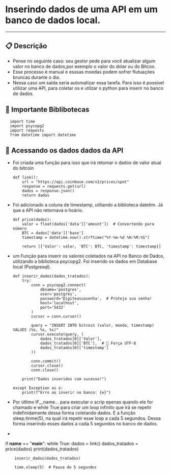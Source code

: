 # Inserindo dados de uma API em um banco de dados local.
-----------------------------------------------------------------------
## 📋 Descrição

  - Pense no seguinte caso: seu gestor pede para você atualizar algum valor no banco de dados,por exemplo o valor do dolar ou do Bitcon. 
  - Esse processo é manual e esssas moedas podem sofrer flutuações bruncas durante o dia.
  - Nessa caso um saída seria automatizar essa tarefa. Para isso é possível utilizar uma API, para coletar os e utilzar o python para inserir no banco de dados.

  
## 📖 Importante Biblibotecas 

      import time 
      import psycopg2 
      import requests 
      from datetime import datetime

## 📃 Acessando os dados dados da API 

- Foi criada uma função para isso que irá retomar o dados de valor atual do bitcoin 

      def link():
          url = "https://api.coinbase.com/v2/prices/spot"
          response = requests.get(url)
          dados = response.json()
          return dados

- Foi adicionado a coluna de timestamp, utiliando a biblioteca datetim. Já que a API não retornava o hoário.

      def price(dados):
          valor = float(dados['data']['amount'])  # Convertendo para número
          BTC = dados['data']['base']
          timestamp = datetime.now().strftime("%Y-%m-%d %H:%M:%S")
      
          return [{'Valor': valor, 'BTC': BTC, 'timestamp': timestamp}]

- um Função para inserir os valores coletados na API no Banco de Dados, utilizando a biblioteca psycopg2. Foi inserido os dados em Database local (Postgresql). 

      def inserir_dados(dados_tratados):
          try:
              conn = psycopg2.connect(
                  dbname='postgres',
                  user='postgres',
                  password='Digiteasuasenha',  # Proteja sua senha!
                  host='localhost',
                  port='5432'
              )
              cursor = conn.cursor()
      
              query = "INSERT INTO bitcoin (valor, moeda, timestamp) VALUES (%s, %s, %s)"
              cursor.execute(query, (
                  dados_tratados[0]['Valor'],
                  dados_tratados[0]['BTC'],  # 🔹 Força UTF-8
                  dados_tratados[0]['timestamp']
              ))
      
              conn.commit()
              cursor.close()
              conn.close()
  
          print("Dados inseridos com sucesso!")
  
      except Exception as e:
          print(f"Erro ao inserir no banco: {e}")

- Por útlimo IF__name... para executar o scrip epenas quando ele for chamado e while True para criar um loop infinito que irá se repetir indefinidamente dessa forma coletando dados. E a função sleep.tinme(5), na qual irá repetir esse loop a cada 5 segundos. Dessa forma inserindo esses dados a cada 5 segundos no banco de dados.

- 
if __name__ == "__main__":
    while True:
        dados = link()
        dados_tratados = price(dados)
        print(dados_tratados)

        inserir_dados(dados_tratados)

        time.sleep(5)  # Pausa de 5 segundos
